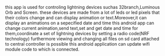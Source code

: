 this app is used for controling lightning devices suchas 32branch,Luminous Orb and Screen.
these devices are made from a lot of leds or led pixels that their colors change and can display animation or text.Moreover,it can display an animations on a sepecified date and time 
this android app can change current animation,send text,set and get date and time for them,coordinate a set of lightning devices by setting a radio code(NRF technology)
furthermore viewing and changing all files on sd card attached to central controller is possible
this android application can update wifi module code to which is connected.

